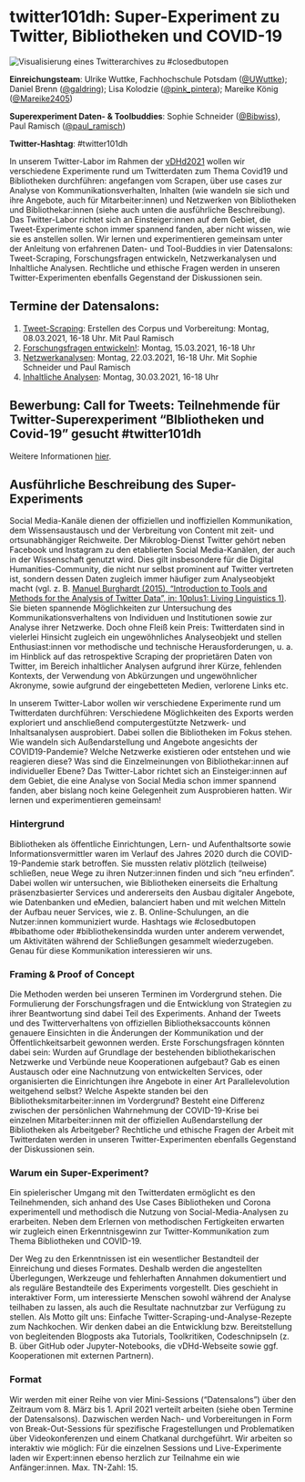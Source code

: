 # twitter101dh: Super-Experiment zu Twitter, Bibliotheken und COVID-19

![Visualisierung eines Twitterarchives zu #closedbutopen](http://vdhd2021.hypotheses.org/files/2021/01/408-tags-archive-bsb-Visualisierung-eines-Twitterarchivs-zu-closedbutopen-erstellt-mit-TAGS-Explorer-CC-O.jpg)

**Einreichungsteam**: Ulrike Wuttke, Fachhochschule Potsdam ([@UWuttke](https://twitter.com/UWuttke)); Daniel Brenn ([@galdring](https://twitter.com/galdring)); Lisa Kolodzie ([@pink_pintera](https://twitter.com/pink_pintera)); Mareike König ([@Mareike2405](https://twitter.com/Mareike2405))

**Superexperiment Daten- & Toolbuddies**: Sophie Schneider ([@Bibwiss](https://twitter.com/BibWiss)), Paul Ramisch ([@paul_ramisch](https://twitter.com/paul_ramisch))

**Twitter-Hashtag**: #twitter101dh

In unserem Twitter-Labor im Rahmen der [vDHd2021](https://vdhd2021.hypotheses.org/) wollen wir verschiedene Experimente rund um Twitterdaten zum Thema Covid19 und Bibliotheken durchführen: angefangen vom Scrapen, über use cases zur Analyse von Kommunikationsverhalten, Inhalten (wie wandeln sie sich und ihre Angebote, auch für Mitarbeiter:innen) und Netzwerken von Bibliotheken und Bibliothekar:innen (siehe auch unten die ausführliche Beschreibung). 
Das Twitter-Labor richtet sich an Einsteiger:innen auf dem Gebiet, die Tweet-Experimente schon immer spannend fanden, aber nicht wissen, wie sie es anstellen sollen. Wir lernen und experimentieren gemeinsam unter der Anleitung von erfahrenen Daten- und Tool-Buddies in vier Datensalons: Tweet-Scraping, Forschungsfragen entwickeln, Netzwerkanalysen und Inhaltliche Analysen. Rechtliche und ethische Fragen werden in unseren Twitter-Experimenten ebenfalls Gegenstand der Diskussionen sein.

## Termine der Datensalons:
1. [Tweet-Scraping](/datensalon1.md): Erstellen des Corpus und Vorbereitung: Montag, 08.03.2021, 16-18 Uhr. Mit Paul Ramisch
2. [Forschungsfragen entwickeln!](/datensalon2.md): Montag, 15.03.2021, 16-18 Uhr
3. [Netzwerkanalysen](/datensalon3.md): Montag, 22.03.2021, 16-18 Uhr. Mit Sophie Schneider und Paul Ramisch
4. [Inhaltliche Analysen](/datensalon4.md): Montag, 30.03.2021, 16-18 Uhr

## Bewerbung: Call for Tweets: Teilnehmende für Twitter-Superexperiment “BIbliotheken und Covid-19” gesucht #twitter101dh
Weitere Informationen [hier](/bewerbung.md).

## Ausführliche Beschreibung des Super-Experiments 

Social Media-Kanäle dienen der offiziellen und inoffiziellen Kommunikation, dem Wissensaustausch und der Verbreitung von Content mit zeit- und ortsunabhängiger Reichweite. Der Mikroblog-Dienst Twitter gehört neben Facebook und Instagram zu den etablierten Social Media-Kanälen, der auch in der Wissenschaft genutzt wird. Dies gilt insbesondere für die Digital Humanities-Community, die nicht nur selbst prominent auf Twitter vertreten ist, sondern dessen Daten zugleich immer häufiger zum Analyseobjekt macht (vgl. z. B. [Manuel Burghardt (2015), “Introduction to Tools and Methods for the Analysis of Twitter Data”, in: 10plus1: Living Linguistics 1)](http://10plus1journal.com/wp-content/uploads/2015/09/02_JOU_ART_Burghardt.pdf). Sie bieten spannende Möglichkeiten zur Untersuchung des Kommunikationsverhaltens von Individuen und Institutionen sowie zur Analyse ihrer Netzwerke. Doch ohne Fleiß kein Preis: Twitterdaten sind in vielerlei Hinsicht zugleich ein ungewöhnliches Analyseobjekt und stellen Enthusiast:innen vor methodische und technische Herausforderungen, u. a. im Hinblick auf das retrospektive Scraping der proprietären Daten von Twitter, im Bereich inhaltlicher Analysen aufgrund ihrer Kürze, fehlenden Kontexts, der Verwendung von Abkürzungen und ungewöhnlicher Akronyme, sowie aufgrund der eingebetteten Medien, verlorene Links etc.

In unserem Twitter-Labor wollen wir verschiedene Experimente rund um Twitterdaten durchführen: Verschiedene Möglichkeiten des Exports werden exploriert und anschließend computergestützte Netzwerk- und Inhaltsanalysen ausprobiert. Dabei sollen die Bibliotheken im Fokus stehen. Wie wandeln sich Außendarstellung und Angebote angesichts der COVID19-Pandemie? Welche Netzwerke existieren oder entstehen und wie reagieren diese? Was sind die Einzelmeinungen von Bibliothekar:innen auf individueller Ebene? Das Twitter-Labor richtet sich an Einsteiger:innen auf dem Gebiet, die eine Analyse von Social Media schon immer spannend fanden, aber bislang noch keine Gelegenheit zum Ausprobieren hatten. Wir lernen und experimentieren gemeinsam!

### Hintergrund
Bibliotheken als öffentliche Einrichtungen, Lern- und Aufenthaltsorte sowie Informationsvermittler waren im Verlauf des Jahres 2020 durch die COVID-19-Pandemie stark betroffen. Sie mussten relativ plötzlich (teilweise) schließen, neue Wege zu ihren Nutzer:innen finden und sich “neu erfinden”. Dabei wollen wir untersuchen, wie Bibliotheken einerseits die Erhaltung präsenzbasierter Services und andererseits den Ausbau digitaler Angebote, wie Datenbanken und eMedien, balanciert haben und mit welchen Mitteln der Aufbau neuer Services, wie z. B. Online-Schulungen, an die Nutzer:innen kommuniziert wurde. Hashtags wie #closedbutopen #bibathome oder #bibliothekensindda wurden unter anderem verwendet, um Aktivitäten während der Schließungen gesammelt wiederzugeben. Genau für diese Kommunikation interessieren wir uns.

### Framing & Proof of Concept
Die Methoden werden bei unseren Terminen im Vordergrund stehen. Die Formulierung der Forschungsfragen und die Entwicklung von Strategien zu ihrer Beantwortung sind dabei Teil des Experiments. Anhand der Tweets und des Twitterverhaltens von offiziellen Bibliotheksaccounts können genauere Einsichten in die Änderungen der Kommunikation und der Öffentlichkeitsarbeit gewonnen werden. Erste Forschungsfragen könnten dabei sein: Wurden auf Grundlage der bestehenden bibliothekarischen Netzwerke und Verbünde neue Kooperationen aufgebaut? Gab es einen Austausch oder eine Nachnutzung von entwickelten Services, oder organisierten die Einrichtungen ihre Angebote in einer Art Parallelevolution weitgehend selbst? Welche Aspekte standen bei den Bibliotheksmitarbeiter:innen im Vordergrund? Besteht eine Differenz zwischen der persönlichen Wahrnehmung der COVID-19-Krise bei einzelnen Mitarbeiter:innen mit der offiziellen Außendarstellung der Bibliotheken als Arbeitgeber? Rechtliche und ethische Fragen der Arbeit mit Twitterdaten werden in unseren Twitter-Experimenten ebenfalls Gegenstand der Diskussionen sein.

### Warum ein Super-Experiment?
Ein spielerischer Umgang mit den Twitterdaten ermöglicht es den Teilnehmenden, sich anhand des Use Cases Bibliotheken und Corona experimentell und methodisch die Nutzung von Social-Media-Analysen zu erarbeiten. Neben dem Erlernen von methodischen Fertigkeiten erwarten wir zugleich  einen Erkenntnisgewinn zur Twitter-Kommunikation zum Thema Bibliotheken und COVID-19. 

Der Weg zu den Erkenntnissen ist ein wesentlicher Bestandteil der Einreichung und dieses Formates. Deshalb werden die angestellten Überlegungen, Werkzeuge und fehlerhaften Annahmen dokumentiert und als reguläre Bestandteile des Experiments vorgestellt. Dies geschieht in interaktiver Form, um interessierte Menschen sowohl während der Analyse teilhaben zu lassen, als auch die Resultate nachnutzbar zur Verfügung zu stellen. Als Motto gilt uns: Einfache Twitter-Scraping-und-Analyse-Rezepte zum Nachkochen.
Wir denken dabei an die Entwicklung bzw. Bereitstellung von begleitenden Blogposts aka Tutorials, Toolkritiken, Codeschnipseln (z. B. über GitHub oder Jupyter-Notebooks, die vDHd-Webseite sowie ggf. Kooperationen mit externen Partnern). 

### Format 
Wir werden mit einer Reihe von vier Mini-Sessions (“Datensalons”) über den Zeitraum vom 8. März bis 1. April 2021 verteilt arbeiten (siehe oben Termine der Datensalsons). Dazwischen werden Nach- und Vorbereitungen in Form von Break-Out-Sessions für spezifische Fragestellungen und Problematiken über Videokonferenzen und einem Chatkanal durchgeführt. Wir arbeiten so interaktiv wie möglich: Für die einzelnen Sessions und Live-Experimente laden wir Expert:innen ebenso herzlich zur Teilnahme ein wie Anfänger:innen. Max. TN-Zahl: 15.
